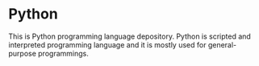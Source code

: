 # Python
This is Python programming language depository.  Python is scripted and interpreted programming language and it is mostly used for general-purpose programmings.
